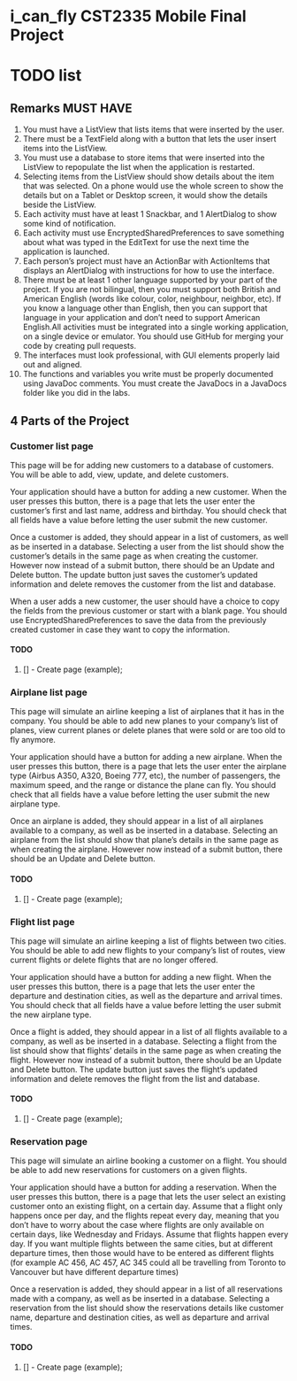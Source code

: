 # i_can_fly CST2335 Mobile Final Project


# TODO list 

## Remarks MUST HAVE

1. You must have a ListView that lists items that were inserted by the user.
2. There must be a TextField along with a button that lets the user insert items into the ListView.
3. You must use a database to store items that were inserted into the ListView to repopulate the list when the application is restarted.
4. Selecting items from the ListView should show details about the item that was selected. On a phone would use the whole screen to show the details but on a Tablet or Desktop screen, it would show the details beside the ListView.
5. Each activity must have at least 1 Snackbar, and 1 AlertDialog to show some kind of notification.
6. Each activity must use EncryptedSharedPreferences to save something about what was typed in the EditText for use the next time the application is launched.
7. Each person’s project must have an ActionBar with ActionItems that displays an AlertDialog with instructions for how to use the interface.
8. There must be at least 1 other language supported by your part of the project. If you are not bilingual, then you must support both British and American English (words like colour, color, neighbour, neighbor, etc). If you know a language other than English, then you can support that language in your application and don’t need to support American English.All activities must be integrated into a single working application, on a single device or emulator. You should use GitHub for merging your code by creating pull requests.
9. The interfaces must look professional, with GUI elements properly laid out and aligned.
10. The functions and variables you write must be properly documented using JavaDoc comments. You must create the JavaDocs in a JavaDocs folder like you did in the labs.

## 4 Parts of the Project

### Customer list page
This page will be for adding new customers to a database of customers. You will be able to add, view, update, and delete customers.

Your application should have a button for adding a new customer. When the user presses this button, there is a page that lets the user enter the customer’s first and last name, address and birthday. You should check that all fields have a value before letting the user submit the new customer.

Once a customer is added, they should appear in a list of customers, as well as be inserted in a database. Selecting a user from the list should show the customer’s details in the same page as when creating the customer. However now instead of a submit button, there should be an Update and Delete button. The update button just saves the customer’s updated information and delete removes the customer from the list and database.

When a user adds a new customer, the user should have a choice to copy the fields from the previous customer or start with a blank page. You should use EncryptedSharedPreferences to save the data from the previously created customer in case they want to copy the information.

#### TODO
1. [] - Create page (example);


### Airplane list page
This page will simulate an airline keeping a list of airplanes that it has in the company. You should be able to add new planes to your company’s list of planes, view current planes or delete planes that were sold or are too old to fly anymore.

Your application should have a button for adding a new airplane. When the user presses this button, there is a page that lets the user enter the airplane type (Airbus A350, A320, Boeing 777, etc), the number of passengers, the maximum speed, and the range or distance the plane can fly. You should check that all fields have a value before letting the user submit the new airplane type.

Once an airplane is added, they should appear in a list of all airplanes available to a company, as well as be inserted in a database. Selecting an airplane from the list should show that plane’s details in the same page as when creating the airplane. However now instead of a submit button, there should be an Update and Delete button.

#### TODO
1. [] - Create page (example);

### Flight list page

This page will simulate an airline keeping a list of flights between two cities. You should be able to add new flights to your company’s list of routes, view current flights or delete flights that are no longer offered.

Your application should have a button for adding a new flight. When the user presses this button, there is a page that lets the user enter the departure and destination cities, as well as the departure and arrival times. You should check that all fields have a value before letting the user submit the new airplane type.

Once a flight is added, they should appear in a list of all flights available to a company, as well as be inserted in a database. Selecting a flight from the list should show that flights’ details in the same page as when creating the flight. However now instead of a submit button, there should be an Update and Delete button. The update button just saves the flight’s updated information and delete removes the flight from the list and database.

#### TODO
1. [] - Create page (example);

### Reservation page
This page will simulate an airline booking a customer on a flight. You should be able to add new reservations for customers on a given flights.

Your application should have a button for adding a reservation. When the user presses this button, there is a page that lets the user select an existing customer onto an existing flight, on a certain day. Assume that a flight only happens once per day, and the flights repeat every day, meaning that you don’t have to worry about the case where flights are only available on certain days, like Wednesday and Fridays. Assume that flights happen every day. If you want multiple flights between the same cities, but at different departure times, then those would have to be entered as different flights (for example AC 456, AC 457, AC 345 could all be travelling from Toronto to Vancouver but have different departure times)

Once a reservation is added, they should appear in a list of all reservations made with a company, as well as be inserted in a database. Selecting a reservation from the list should show the reservations details like customer name, departure and destination cities, as well as departure and arrival times.

#### TODO
1. [] - Create page (example);
